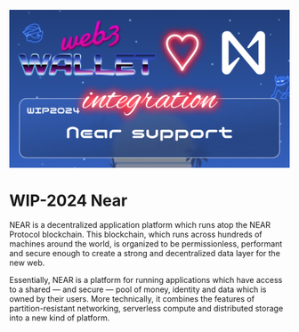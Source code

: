 [_metadata_:at_account]:- "@NEARProtocol"
![image](../v3/images/2024.png)

# WIP-2024 Near

NEAR is a decentralized application platform which runs atop the NEAR Protocol blockchain.  This blockchain, which runs across hundreds of machines around the world, is organized to be permissionless, performant and secure enough to create a strong and decentralized data layer for the new web.

Essentially, NEAR is a platform for running applications which have access to a shared — and secure — pool of money, identity and data which is owned by their users.  More technically, it combines the features of partition-resistant networking, serverless compute and distributed storage into a new kind of platform.
